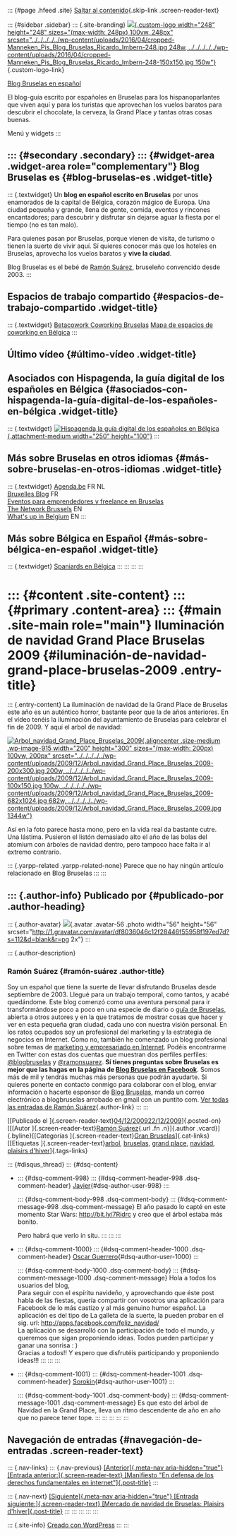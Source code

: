 ::: {#page .hfeed .site}
[Saltar al
contenido](../../../../../index.html?p=914#content){.skip-link
.screen-reader-text}

::: {#sidebar .sidebar}
::: {.site-branding}
[![](../../../../../wp-content/uploads/2016/04/cropped-Manneken_Pis_Blog_Bruselas_Ricardo_Imbern-248.jpg){.custom-logo
width="248" height="248" sizes="(max-width: 248px) 100vw, 248px"
srcset="../../../../../wp-content/uploads/2016/04/cropped-Manneken_Pis_Blog_Bruselas_Ricardo_Imbern-248.jpg 248w, ../../../../../wp-content/uploads/2016/04/cropped-Manneken_Pis_Blog_Bruselas_Ricardo_Imbern-248-150x150.jpg 150w"}](../../../../../index.html){.custom-logo-link}

[Blog Bruselas en español](../../../../../index.html)

El blog-guía escrito por españoles en Bruselas para los hispanoparlantes
que viven aquí y para los turistas que aprovechan los vuelos baratos
para descubrir el chocolate, la cerveza, la Grand Place y tantas otras
cosas buenas.

Menú y widgets
:::

::: {#secondary .secondary}
::: {#widget-area .widget-area role="complementary"}
Blog Bruselas es {#blog-bruselas-es .widget-title}
----------------

::: {.textwidget}
Un **blog en español escrito en Bruselas** por unos enamorados de la
capital de Bélgica, corazón mágico de Europa. Una ciudad pequeña y
grande, llena de gente, comida, eventos y rincones encantadores; para
descubrir y disfrutar sin dejarse aguar la fiesta por el tiempo (no es
tan malo).

Para quienes pasan por Bruselas, porque vienen de visita, de turismo o
tienen la suerte de vivir aquí. Sí quieres conocer más que los hoteles
en Bruselas, aprovecha los vuelos baratos y **vive la ciudad**.

Blog Bruselas es el bebé de [Ramón Suárez](http://www.ramonsuarez.com),
bruseleño convencido desde 2003.
:::

Espacios de trabajo compartido {#espacios-de-trabajo-compartido .widget-title}
------------------------------

::: {.textwidget}
[Betacowork Coworking Bruselas](http://www.betacowork.com) [Mapa de
espacios de coworking en Bélgica](http://coworkingbelgium.com)
:::

Último vídeo {#último-vídeo .widget-title}
------------

Asociados con Hispagenda, la guía digital de los españoles en Bélgica {#asociados-con-hispagenda-la-guía-digital-de-los-españoles-en-bélgica .widget-title}
---------------------------------------------------------------------

::: {.textwidget}
[![Hispagenda,la guía digital de los españoles en
Bélgica](../../../../../wp-content/uploads/2010/04/Hispagenda-250px.gif "Hispagenda, la guía digital de los españoles en Bélgica"){.attachment-medium
width="250" height="100"}](http://www.hispagenda.com)
:::

Más sobre Bruselas en otros idiomas {#más-sobre-bruselas-en-otros-idiomas .widget-title}
-----------------------------------

::: {.textwidget}
[Agenda.be](http://www.agenda.be) FR NL\
[Bruxelles Blog](http://www.bxlblog.be/) FR\
[Eventos para emprendedores y freelance en
Bruselas](http://www.betacowork.com/events/)\
[The Network
Brussels](http://groups.yahoo.com/group/TheNetworkBrussels/) EN\
[What\'s up in Belgium](http://www.whatsupin.be/) EN
:::

Más sobre Bélgica en Español {#más-sobre-bélgica-en-español .widget-title}
----------------------------

::: {.textwidget}
[Spaniards en Bélgica](http://www.spaniards.es/paises/belgica)
:::
:::
:::
:::

::: {#content .site-content}
::: {#primary .content-area}
::: {#main .site-main role="main"}
Iluminación de navidad Grand Place Bruselas 2009 {#iluminación-de-navidad-grand-place-bruselas-2009 .entry-title}
================================================

::: {.entry-content}
La iluminación de navidad de la Grand Place de Bruselas este año es un
auténtico horror, bastante peor que la de años anteriores. En el vídeo
tenéis la iluminación del ayuntamiento de Bruselas para celebrar el fin
de 2009. Y aquí el arbol de navidad:

[![Arbol\_navidad\_Grand\_Place\_Bruselas\_2009](../../../../../wp-content/uploads/2009/12/Arbol_navidad_Grand_Place_Bruselas_2009-200x300.jpg "Arbol_navidad_Grand_Place_Bruselas_2009"){.aligncenter
.size-medium .wp-image-915 width="200" height="300"
sizes="(max-width: 200px) 100vw, 200px"
srcset="../../../../../wp-content/uploads/2009/12/Arbol_navidad_Grand_Place_Bruselas_2009-200x300.jpg 200w, ../../../../../wp-content/uploads/2009/12/Arbol_navidad_Grand_Place_Bruselas_2009-100x150.jpg 100w, ../../../../../wp-content/uploads/2009/12/Arbol_navidad_Grand_Place_Bruselas_2009-682x1024.jpg 682w, ../../../../../wp-content/uploads/2009/12/Arbol_navidad_Grand_Place_Bruselas_2009.jpg 1344w"}](../../../../../wp-content/uploads/2009/12/Arbol_navidad_Grand_Place_Bruselas_2009.jpg)

Así en la foto parece hasta mono, pero en la vida real da bastante
cutre. Una lástima. Pusieron el listón demasiado alto el año de las
bolas del atomium con árboles de navidad dentro, pero tampoco hace falta
ir al extremo contrario.

::: {.yarpp-related .yarpp-related-none}
Parece que no hay ningún artículo relacionado en Blog Bruselas
:::
:::

::: {.author-info}
Publicado por {#publicado-por .author-heading}
-------------

::: {.author-avatar}
![](http://1.gravatar.com/avatar/df8036046c12f28446f55958f197ed7d?s=56&d=blank&r=pg){.avatar
.avatar-56 .photo width="56" height="56"
srcset="http://1.gravatar.com/avatar/df8036046c12f28446f55958f197ed7d?s=112&d=blank&r=pg 2x"}
:::

::: {.author-description}
### Ramón Suárez {#ramón-suárez .author-title}

Soy un español que tiene la suerte de llevar disfrutando Bruselas desde
septiembre de 2003. Llegué para un trabajo temporal, como tantos, y
acabé quedándome. Este blog comenzó como una aventura personal para ir
transformándose poco a poco en una especie de diario o [guía de
Bruselas](../../../../../index.html), abierta a otros autores y en la
que tratamos de mostrar cosas que hacer y ver en esta pequeña gran
ciudad, cada uno con nuestra visión personal. En los ratos ocupados soy
un profesional del marketing y la estrategia de negocios en Internet.
Como no, también he comenzado un blog profesional sobre temas de
[marketing y empresariado en Internet](http://ramonsuarez.com). Podéis
encontrarme en Twitter con estas dos cuentas que muestran dos perfiles
perfiles: [\@blogbruselas](http://twitter.com/blogbruselas) y
[\@ramonsuarez](http://twitter.com/ramonsuarez). **Sí tienes preguntas
sobre Bruselas es mejor que las hagas en la página de [Blog Bruselas en
Facebook](http://www.facebook.com/blogbruselas)**. Somos más de mil y
tendrás muchas más personas que podrán ayudarte. Si quieres ponerte en
contacto conmigo para colaborar con el blog, enviar información o
hacerte esponsor de [Blog Bruselas](../../../../../index.html), manda un
correo electrónico a blogbruselas arrobado en gmail con un puntito com.
[Ver todas las entradas de Ramón
Suárez](../../../../2010/04/30/index.html?author=2){.author-link}
:::
:::

[[Publicado el
]{.screen-reader-text}[04/12/200922/12/2009](../../../../../index.html?p=914)]{.posted-on}[[[Autor
]{.screen-reader-text}[Ramón
Suárez](../../../../2010/04/30/index.html?author=2){.url .fn
.n}]{.author .vcard}]{.byline}[[Categorías ]{.screen-reader-text}[Gran
Bruselas](../../../../category/gran-bruselas/index.html)]{.cat-links}[[Etiquetas
]{.screen-reader-text}[arbol](../../../../tag/arbol/index.html),
[bruselas](../../../../tag/bruselas/index.html), [grand
place](../../../../tag/grand-place/index.html),
[navidad](../../../../tag/navidad/index.html), [plaisirs
d\'hiver](../../../../tag/plaisirs-dhiver/index.html)]{.tags-links}

::: {#disqus_thread}
::: {#dsq-content}
-   ::: {#dsq-comment-998}
    ::: {#dsq-comment-header-998 .dsq-comment-header}
    [Javier](http://www.bernalrevert.com/blog){#dsq-author-user-998}
    :::

    ::: {#dsq-comment-body-998 .dsq-comment-body}
    ::: {#dsq-comment-message-998 .dsq-comment-message}
    El año pasado lo capté en este momento Star Wars:
    <http://bit.ly/7Ridrc> y creo que el árbol estaba más bonito.

    Pero habrá que verlo in situ.
    :::
    :::
    :::

-   ::: {#dsq-comment-1000}
    ::: {#dsq-comment-header-1000 .dsq-comment-header}
    [Oscar
    Guerrero](http://www.serviweb.es/blog/aplicacion-facebook-reyes-magos.php){#dsq-author-user-1000}
    :::

    ::: {#dsq-comment-body-1000 .dsq-comment-body}
    ::: {#dsq-comment-message-1000 .dsq-comment-message}
    Hola a todos los usuarios del blog,\
    Para seguir con el espíritu navideño, y aprovechando que éste post
    habla de las fiestas, quería compartir con vosotros una aplicación
    para Facebook de lo más castizo y al más genuino humor español. La
    aplicación es del tipo de La galleta de la suerte, la pueden probar
    en el sig. url: <http://apps.facebook.com/feliz_navidad/>\
    La aplicación se desarrolló con la participación de todo el mundo, y
    queremos que sigan proponiendo ideas. Todos pueden participar y
    ganar una sonrisa : )\
    Gracias a todos!! Y espero que disfrutéis participando y proponiendo
    ideas!!!
    :::
    :::
    :::

-   ::: {#dsq-comment-1001}
    ::: {#dsq-comment-header-1001 .dsq-comment-header}
    [Sorokin](http://diriodeunaburrido.blogspot.com/){#dsq-author-user-1001}
    :::

    ::: {#dsq-comment-body-1001 .dsq-comment-body}
    ::: {#dsq-comment-message-1001 .dsq-comment-message}
    Es que esto del árbol de Navidad en la Grand Place, lleva un ritmo
    descendente de año en año que no parece tener tope.
    :::
    :::
    :::
:::
:::

Navegación de entradas {#navegación-de-entradas .screen-reader-text}
----------------------

::: {.nav-links}
::: {.nav-previous}
[[Anterior]{.meta-nav aria-hidden="true"} [Entrada
anterior:]{.screen-reader-text} [Manifiesto "En defensa de los derechos
fundamentales en
internet"]{.post-title}](../../../../../index.html?p=905)
:::

::: {.nav-next}
[[Siguiente]{.meta-nav aria-hidden="true"} [Entrada
siguiente:]{.screen-reader-text} [Mercado de navidad de Bruselas:
Plaisirs d'hiver]{.post-title}](../../../../../index.html?p=922)
:::
:::
:::
:::
:::

::: {.site-info}
[Creado con WordPress](https://es.wordpress.org/)
:::
:::
